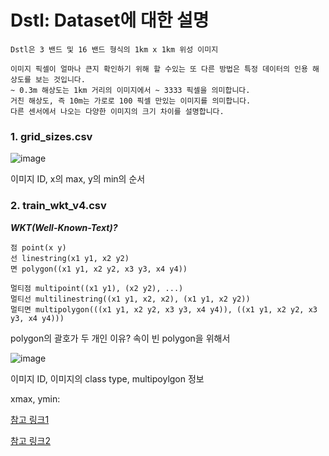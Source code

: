 # Dstl: Dataset에 대한 설명

```
Dstl은 3 밴드 및 16 밴드 형식의 1km x 1km 위성 이미지

이미지 픽셀이 얼마나 큰지 확인하기 위해 할 수있는 또 다른 방법은 특정 데이터의 인용 해상도를 보는 것입니다. 
~ 0.3m 해상도는 1km 거리의 이미지에서 ~ 3333 픽셀을 의미합니다. 
거친 해상도, 즉 10m는 가로로 100 픽셀 만있는 이미지를 의미합니다. 
다른 센서에서 나오는 다양한 이미지의 크기 차이를 설명합니다.
```

### 1. grid_sizes.csv

![image](https://user-images.githubusercontent.com/61573968/80793938-7bd2e300-8bd3-11ea-93cf-e2d8a5a18cc8.png)

이미지 ID, x의 max, y의 min의 순서



### 2. train_wkt_v4.csv

***WKT(Well-Known-Text)?***

```
점 point(x y)
선 linestring(x1 y1, x2 y2)
면 polygon((x1 y1, x2 y2, x3 y3, x4 y4))

멀티점 multipoint((x1 y1), (x2 y2), ...)
멀티선 multilinestring((x1 y1, x2, x2), (x1 y1, x2 y2))
멀티면 multipolygon(((x1 y1, x2 y2, x3 y3, x4 y4)), ((x1 y1, x2 y2, x3 y3, x4 y4)))
```

polygon의 괄호가 두 개인 이유? 속이 빈 polygon을 위해서



![image](https://user-images.githubusercontent.com/61573968/80794292-880b7000-8bd4-11ea-918e-8a1a8c2acc11.png)

이미지 ID, 이미지의  class type, multipoylgon 정보



xmax, ymin:

[참고 링크1]( https://www.kaggle.com/lorismichel/exploration-of-nearby-images )

[참고 링크2]( https://www.kaggle.com/lorismichel/number-of-xmax-and-ymin-variants/code )

